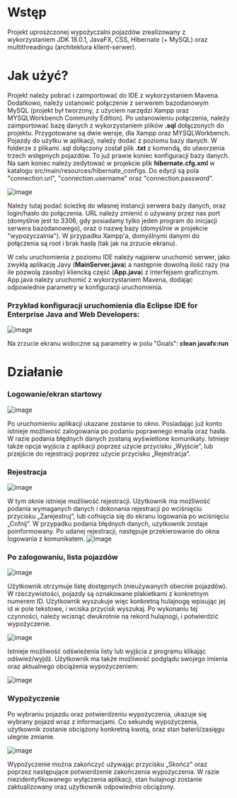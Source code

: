 # Wstęp
Projekt uproszczonej wypożyczalni pojazdów zrealizowany z wykorzystaniem JDK 18.0.1, JavaFX, CSS, Hibernate (+ MySQL) oraz multithreadingu (architektura klient-serwer).
# Jak użyć?
Projekt należy pobrać i zaimportować do IDE z wykorzystaniem Mavena. Dodatkowo, należy ustanowić połączenie z serwerem bazodanowym MySQL (projekt był tworzony, z użyciem narzędzi Xampp oraz MYSQLWorkbench Community Edition). Po ustanowieniu połączenia, należy zaimportować bazę danych z wykorzystaniem plików **.sql** dołączonych do projektu. Przygotowane są dwie wersje, dla Xampp oraz MYSQLWorkbench. Pojazdy do użytku w aplikacji, należy dodać z poziomu bazy danych. W folderze z plikami .sql dołączony został plik **.txt** z komendą, do utworzenia trzech wstępnych pojazdów.
To już prawie koniec konfiguracji bazy danych. Na sam koniec należy zedytować w projekcie plik **hibernate.cfg.xml** w katalogu src/main/resources/hibernate_configs. Do edycji są pola "connection.url", "connection.username" oraz "connection.password".

![image](https://user-images.githubusercontent.com/106389146/209480738-342b1901-151c-4c42-ac2d-813ca748601b.png)

Należy tutaj podać ścieżkę do własnej instancji serwera bazy danych, oraz login/hasło do połączenia. URL należy zmienić o używany przez nas port (domyślnie jest to 3306, gdy posiadamy tylko jeden program do inicjacji serwera bazodanowego), oraz o nazwę bazy (domyślnie w projekcie "wypozyczalnia").
W przypadku Xampp'a, domyślnymi danymi do połączenia są root i brak hasła (tak jak na zrzucie ekranu).

W celu uruchomienia z poziomu IDE należy najpierw uruchomić serwer, jako zwykłą aplikację Javy (**MainServer.java**) a następnie dowolną ilość razy (na ile pozwolą zasoby) kliencką część (**App.java**) z interfejsem graficznym. App.java należy uruchomić z wykorzystaniem Mavena, dodając odpowiednie parametry w konfiguracji uruchomienia.

### Przykład konfiguracji uruchomienia dla Eclipse IDE for Enterprise Java and Web Developers:
![image](https://user-images.githubusercontent.com/106389146/209480588-8b104d1a-99a2-42d8-83c8-e321c2ba2f68.png)

Na zrzucie ekranu widoczne są parametry w polu "Goals": **clean javafx:run**

# Działanie
### Logowanie/ekran startowy
![image](https://user-images.githubusercontent.com/106389146/209480920-a8ccc4e4-5383-4261-b014-77c3589f7f80.png)

Po uruchomieniu aplikacji ukazane zostanie to okno. Posiadając już konto istnieje możliwość zalogowania po podaniu poprawnego emaila oraz hasła. W razie podania błędnych danych zostaną wyświetlone komunikaty. Istnieje także opcja wyjścia z aplikacji poprzez użycie przycisku „Wyjście”, lub przejście do rejestracji poprzez użycie przycisku „Rejestracja”.
### Rejestracja
![image](https://user-images.githubusercontent.com/106389146/209480952-be14ad9c-aefb-45b6-b730-c76c5077d69b.png)

W tym oknie istnieje możliwość rejestracji. Użytkownik ma możliwość podania wymaganych danych i dokonania rejestracji po wciśnięciu przycisku „Zarejestruj”, lub cofnięcia się do ekranu logowania po wciśnięciu „Cofnij”. W przypadku podania błędnych danych, użytkownik zostaje poinformowany. Po udanej rejestracji, następuje przekierowanie do okna logowania z komunikatem.
![image](https://user-images.githubusercontent.com/106389146/209480956-54be3b38-5642-4c30-8067-6106f825c7b5.png)

### Po zalogowaniu, lista pojazdów
![image](https://user-images.githubusercontent.com/106389146/209480971-f3322e2b-2c62-486f-8905-aefb85406ec3.png)

Użytkownik otrzymuje listę dostępnych (nieużywanych obecnie pojazdów). W rzeczywistości, pojazdy są oznakowane plakietkami z konkretnym numerem ID. Użytkownik wyszukuje więc konkretną hulajnogę wpisując jej id w pole tekstowe, i wciska przycisk wyszukaj.
Po wykonaniu tej czynności, należy wcisnąć dwukrotnie na rekord hulajnogi, i potwierdzić wypożyczenie.

![image](https://user-images.githubusercontent.com/106389146/209480974-4530d2e8-9067-48c9-923c-96159a137984.png)

Istnieje możliwość odświeżenia listy lub wyjścia z programu klikając odśwież/wyjdź.
Użytkownik ma także możliwość podglądu swojego imienia oraz aktualnego obciążenia wypożyczeniem:

![image](https://user-images.githubusercontent.com/106389146/209480981-32db5064-ca7c-4e2f-a4c4-cb3639809f4f.png)

### Wypożyczenie
Po wybraniu pojazdu oraz potwierdzeniu wypożyczenia, ukazuje się wybrany pojazd wraz z informacjami. Co sekundę wypożyczenia, użytkownik zostanie obciążony konkretną kwotą, oraz stan baterii/zasięgu ulegnie zmianie.

![image](https://user-images.githubusercontent.com/106389146/209480990-b05fed3a-8c95-449e-a0c3-e1a3c44536c5.png)

Wypożyczenie można zakończyć używając przycisku „Skończ” oraz poprzez następujące potwierdzenie zakończenia wypożyczenia. W razie niezidentyfikowanego wyłączenia aplikacji, stan hulajnogi zostanie zaktualizowany oraz użytkownik odpowiednio obciążony.






